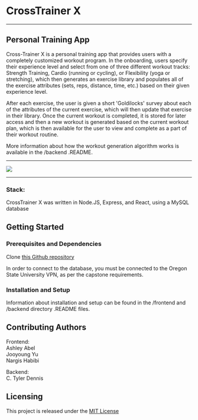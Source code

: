 # CrossTrainer X

---

## Personal Training App

Cross-Trainer X is a personal training app that provides users with a completely customized workout program. In the onboarding, users specify their experience level and select from one of three different workout tracks: Strength Training, Cardio (running or cycling), or Flexibility (yoga or stretching), which then generates an exercise library and populates all of the exercise attributes (sets, reps, distance, time, etc.) based on their given experience level.

After each exercise, the user is given a short 'Goldilocks' survey about each of the attributes of the current exercise, which will then update that exercise in their library. Once the current workout is completed, it is stored for later access and then a new workout is generated based on the current workout plan, which is then available for the user to view and complete as a part of their workout routine.

More information about how the workout generation algorithm works is available in the /backend .README.

---
<img src="https://drive.google.com/uc?export=view&id=1utn8hv3pNJQcYIScYfY1Ee4yi26jyCVM">

---

### Stack:
CrossTrainer X was written in Node.JS, Express, and React, using a MySQL database

## Getting Started

### Prerequisites and Dependencies

Clone [this Github repository](https://www.github.com/ctylerd/Cross-Trainer-X)

In order to connect to the database, you must be connected to the Oregon State University VPN, as per the capstone requirements.

### Installation and Setup

Information about installation and setup can be found in the /frontend and /backend directory .README files.

## Contributing Authors

Frontend:\
Ashley Abel\
Jooyoung Yu\
Nargis Habibi

Backend:\
C. Tyler Dennis

## Licensing

This project is released under the [MIT License](https://opensource.org/licenses/MIT)
